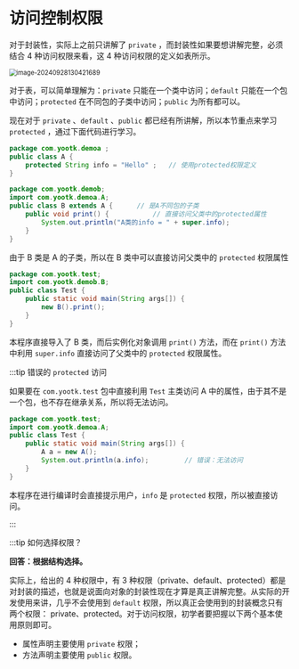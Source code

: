 # 访问控制权限

对于封装性，实际上之前只讲解了 `private` ，而封装性如果要想讲解完整，必须结合 4 种访问权限来看，这 4 种访问权限的定义如表所示。

<img src="http://niu.ochiamalu.top/image-20240928130421689.png" alt="image-20240928130421689" style="zoom:80%;margin:0 auto" />

对于表，可以简单理解为：`private` 只能在一个类中访问；`default` 只能在一个包中访问；`protected`
在不同包的子类中访问；`public` 为所有都可以。

现在对于 `private` 、`default` 、`public` 都已经有所讲解，所以本节重点来学习 `protected` ，通过下面代码进行学习。

```java
package com.yootk.demoa ;
public class A {
	protected String info = "Hello" ;	// 使用protected权限定义
}
```

```java
package com.yootk.demob;
import com.yootk.demoa.A;
public class B extends A { 		// 是A不同包的子类 
	public void print() {			// 直接访问父类中的protected属性
		System.out.println("A类的info = " + super.info);
	}
}
```

由于 B 类是 A 的子类，所以在 B 类中可以直接访问父类中的 `protected` 权限属性

```java
package com.yootk.test;
import com.yootk.demob.B;
public class Test {
	public static void main(String args[]) {
		new B().print();
	}
}
```

本程序直接导入了 B 类，而后实例化对象调用 `print()` 方法，而在 `print()` 方法中利用 `super.info`
直接访问了父类中的 `protected` 权限属性。

:::tip 错误的 `protected` 访问

如果要在 `com.yootk.test` 包中直接利用 `Test` 主类访问 A 中的属性，由于其不是一个包，也不存在继承关系，所以将无法访问。

```java
package com.yootk.test;
import com.yootk.demoa.A;
public class Test {
	public static void main(String args[]) {
		A a = new A();
		System.out.println(a.info);			// 错误：无法访问
	}
}
```

本程序在进行编译时会直接提示用户，`info` 是 `protected` 权限，所以被直接访问。

:::

:::tip 如何选择权限？

**回答：根据结构选择。**

实际上，给出的 4 种权限中，有 3
种权限（private、default、protected）都是对封装的描述，也就是说面向对象的封装性现在才算是真正讲解完整。从实际的开发使用来讲，几乎不会使用到 `default`
权限，所以真正会使用到的封装概念只有两个权限： private、protected。对于访问权限，初学者要把握以下两个基本使用原则即可。

- 属性声明主要使用 `private` 权限；
- 方法声明主要使用 `public` 权限。
